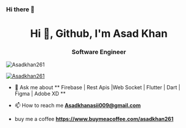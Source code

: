 ### Hi there 👋

<h1 align="center">Hi 👋, Github, I'm  Asad Khan</h1>
<h3 align="center">Software Engineer</h3>

<p align="left"> <img src="https://komarev.com/ghpvc/?username=Asadkhan261&label=Profile%20views&color=0e75b6&style=flat" alt="Asadkhan261" /> </p>

<p align="left"> <a href="https://github.com/ryo-ma/github-profile-trophy"><img src="https://github-profile-trophy.vercel.app/?username=Asadkhan261" alt="Asadkhan261" /></a> </p>




- 💬 Ask me about **  Firebase | Rest Apis |Web Socket | Flutter | Dart | Figma | Adobe XD ** 

- 📫 How to reach me **Asadkhanasii009@gmail.com**
- buy me a coffee  **https://www.buymeacoffee.com/asadkhan261**




